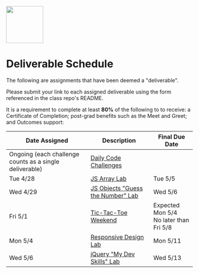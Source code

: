 <img src="https://i.imgur.com/2y0Lyzy.png" height="100">

# Deliverable Schedule

The following are assignments that have been deemed a "deliverable".

Please submit your link to each assigned deliverable using the form referenced in the class repo's README.

It is a requirement to complete at least **80%** of the following to to receive: a Certificate of Completion; post-grad benefits such as the Meet and Greet; and Outcomes support:

|Date Assigned|Description| Final Due Date |
|---|---|---|
|Ongoing (each challenge counts as a single deliverable)|[Daily Code Challenges](https://git.generalassemb.ly/SEI-CC/daily-js-code-challenges)| |
| Tue 4/28 |[JS Array Lab](https://git.generalassemb.ly/SEI-CC/SEI-CC-8/blob/master/work/w01/d2/04-js-arrays-lab.md)| Tue 5/5 |
| Wed 4/29 |[JS Objects "Guess the Number" Lab](https://git.generalassemb.ly/SEI-CC/SEI-CC-8/blob/master/work/w01/d3/04-js-objects-lab.md)| Wed 5/6 |
| Fri 5/1 |[Tic-Tac-Toe Weekend](https://git.generalassemb.ly/SEI-CC/SEI-CC-8/tree/master/work/w01/d5/tic-tac-toe-weekend#getting-started--hints)| Expected Mon 5/4<br>No later than Fri 5/8 |
| Mon 5/4 |[Responsive Design Lab](https://git.generalassemb.ly/SEI-CC/SEI-CC-8/blob/master/work/w02/d1/04-responsive-design-lab.md)| Mon 5/11 |
| Wed 5/6 |[jQuery "My Dev Skills" Lab](https://git.generalassemb.ly/SEI-CC/SEI-CC-8/blob/master/work/w02/d3/04-jquery-lab.md)| Wed 5/13 |


